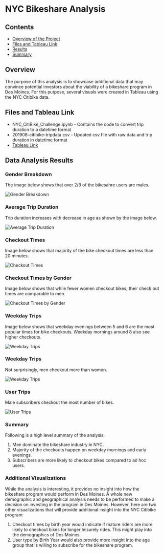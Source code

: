 # NYC Bikeshare Analysis

## Contents
- [Overview of the Project](#overview)
- [Files and Tableau Link](#files-and-tableau-link)
- [Results](#data-analysis-results)
- [Summary](#summary)

## Overview
The purpose of this analysis is to showcase additional data that may convince potential investors about the viability of a bikeshare program in Des Moines. For this putpose, several visuals were created in Tableau using the NYC Citibike data.

## Files and Tableau Link
- NYC_CitiBike_Challenge.ipynb - Contains the code to convert trip duration to a datetime format
- 201908-citibike-tripdata.csv - Updated csv file with raw data and trip duration in datetime format
- [Tableau Link](https://public.tableau.com/app/profile/deepak.chakravarthy/viz/citi_challenge/NYCStory?publish=yes)

## Data Analysis Results

### Gender Breakdown
The image below shows that over 2/3 of the bikesahre users are males.

![Gender Breakdown](Resources/Gender_Breakdown.png)

### Average Trip Duration
Trip duration increases with decrease in age as shown by the image below.

![Average Trip Duration](Resources/Trip_Duration_by_Birth_Year.png)

### Checkout Times
Image below shows that majority of the bike checkout times are less than 20 minutes. 

![Checkout Times](Resources/Checkout_Times.png)

### Checkout Times by Gender
Image below shows that while fewer women checkout bikes, their check out times are comparable to men.

![Checkout Times by Gender](Resources/Checkout_Times_by_Gender.png)

### Weekday Trips
Image below shows that weekday evenings between 5 and 6 are the most popular times for bike checkouts. Weekday mornings around 8 also see higher checkouts.

![Weekday Trips](Resources/Trips_by_weekday.png)

### Weekday Trips
Not surprisingly, men checkout more than women.

![Weekday Trips](Resources/Weekday_Trips_by_Gender.png)

### User Trips
Male subscribers checkout the most number of bikes.

![User Trips](Resources/User_Trips.png)


### Summary
Following is a high level summary of the analysis:
1. Men dominate the bikeshare industry in NYC.
2. Majority of the checkouts happen on weekday mornings and early evenings.
3. Subscribers are more likely to checkout bikes compared to ad hoc users.

### Additional Visualizations
While the analysis is interesting, it provides no insight into how the bikeshare program would perform in Des Moines. A whole new demographic and geographical analysis needs to be performed to make a decision on investing in the program in Des Moines. However, here are two other visualizations that will provide additional insight into the NYC Citibike program:
1. Checkout times by birth year would indicate if mature riders are more likely to checkout bikes for longer leisurely rides. This might play into the demographics of Des Moines.
2. User type by Birth Year would also provide more insight into the age group that is willing to subscribe for the bikeshare program.